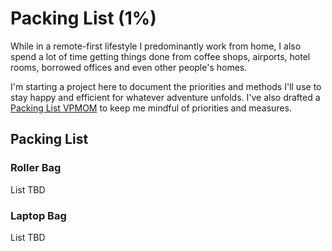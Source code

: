 # Packing List \(1%\)

While in a remote-first lifestyle I predominantly work from home, I also spend a lot of time getting things done from coffee shops, airports, hotel rooms, borrowed offices and even other people's homes.   
  
I'm starting a project here to document the priorities and methods I'll use to stay happy and efficient for whatever adventure unfolds. I've also drafted a [Packing List VPMOM](packing-list-vpmom.md) to keep me mindful of priorities and measures. 

## Packing List 

### Roller Bag

List TBD

### Laptop Bag

List TBD



